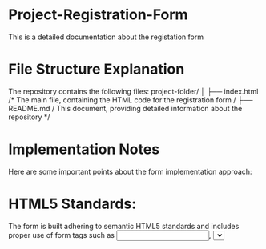 # Project-Registration-Form
 This is a detailed documentation about the registation form 
# File Structure Explanation
The repository contains the following files:
project-folder/
│
├── index.html   /* The main file, containing the HTML code for the registration form /
├── README.md    / This document, providing detailed information about the repository */
# Implementation Notes

Here are some important points about the form implementation approach:

# HTML5 Standards:

The form is built adhering to semantic HTML5 standards and includes proper use of form tags such as <input>, <select>, <textarea>, etc.

Validation-related attributes like required, type, and maxlength are used where appropriate.


# Form Layout:

For better organization, the form is grouped into logical sections using <fieldset> and <legend>.

Inline styles and some whitespace formatting enhance readability.



# Input Variety:
The form leverages various HTML input types and elements, including:
1.Text inputs
2.Email input (type="email")
3.URL input (type="url")
Number input (type="number")
Date input (type="date")
File upload input
Slider (<input type="range">)
Radio buttons
Checkboxes


Select dropdown
How to Use/View the Form


Clone or download the repository to your local machine.
git clone <repository-url>

Open the index.html file in your preferred web browser.

Fill in the various fields of the registration form to see how the input fields behave.

Since this form does not integrate with any backend/server in its current form, data submissions will not be saved. However, the form structure can easily be extended to connect with a backend service.



Future Considerations

This project can be expanded with additional features, such as:

JavaScript validation for improved user experience.

Integration with a backend server for storing form submissions.

Styling using CSS frameworks like Bootstrap or TailwindCSS.



Thank you for exploring the User Registration Form! If you have feedback or suggestions, feel free to reach out.


